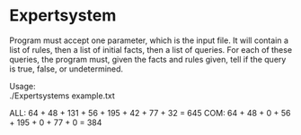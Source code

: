 # Expertsystem
Program must accept one parameter, which is the input file. It will contain a list of rules, then a list of initial facts, then a list of queries. For each of these queries, the program must, given the facts and rules given, tell if the query is true, false, or undetermined.

Usage:</br>
./Expertsystems example.txt


ALL: 64 + 48 + 131 + 56 + 195 + 42 + 77 + 32 = 645
COM: 64 + 48 + 0   + 56 + 195 + 0  + 77 + 0  = 384
